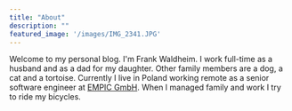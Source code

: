 ```yaml
---
title: "About"
description: ""
featured_image: '/images/IMG_2341.JPG'
---
```

Welcome to my personal blog. I'm Frank Waldheim. I work full-time as a husband and as a dad for my daughter. Other family members are
a dog, a cat and a tortoise. Currently I live in Poland working remote as a senior software engineer at [EMPIC GmbH](https://www.empic.aero).
When I managed family and work I try to ride my bicycles.

